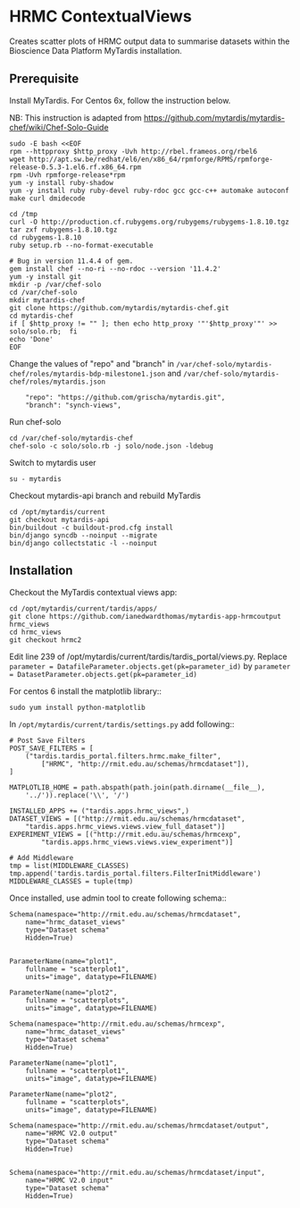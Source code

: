 HRMC ContextualViews
====================

Creates scatter plots of HRMC output data to summarise datasets within
the Bioscience Data Platform MyTardis installation.

Prerequisite
------------

Install MyTardis. For Centos 6x, follow the instruction below. 

NB: This instruction is adapted from https://github.com/mytardis/mytardis-chef/wiki/Chef-Solo-Guide

    sudo -E bash <<EOF
    rpm --httpproxy $http_proxy -Uvh http://rbel.frameos.org/rbel6
    wget http://apt.sw.be/redhat/el6/en/x86_64/rpmforge/RPMS/rpmforge-release-0.5.3-1.el6.rf.x86_64.rpm
    rpm -Uvh rpmforge-release*rpm
    yum -y install ruby-shadow
    yum -y install ruby ruby-devel ruby-rdoc gcc gcc-c++ automake autoconf make curl dmidecode
    
    cd /tmp
    curl -O http://production.cf.rubygems.org/rubygems/rubygems-1.8.10.tgz
    tar zxf rubygems-1.8.10.tgz
    cd rubygems-1.8.10
    ruby setup.rb --no-format-executable
    
    # Bug in version 11.4.4 of gem. 
    gem install chef --no-ri --no-rdoc --version '11.4.2'
    yum -y install git
    mkdir -p /var/chef-solo
    cd /var/chef-solo
    mkdir mytardis-chef
    git clone https://github.com/mytardis/mytardis-chef.git
    cd mytardis-chef
    if [ $http_proxy != "" ]; then echo http_proxy '"'$http_proxy'"' >> solo/solo.rb;  fi
    echo 'Done'
    EOF

Change the values of "repo" and "branch" in ``/var/chef-solo/mytardis-chef/roles/mytardis-bdp-milestone1.json`` 
and  ``/var/chef-solo/mytardis-chef/roles/mytardis.json``

        "repo": "https://github.com/grischa/mytardis.git",
        "branch": "synch-views",

Run chef-solo

    cd /var/chef-solo/mytardis-chef
    chef-solo -c solo/solo.rb -j solo/node.json -ldebug
    
Switch to mytardis user
    
    su - mytardis
    
Checkout mytardis-api branch and rebuild MyTardis
    
    cd /opt/mytardis/current
    git checkout mytardis-api
    bin/buildout -c buildout-prod.cfg install
    bin/django syncdb --noinput --migrate 
    bin/django collectstatic -l --noinput
    


Installation
------------

Checkout the MyTardis contextual views app:

    cd /opt/mytardis/current/tardis/apps/
    git clone https://github.com/ianedwardthomas/mytardis-app-hrmcoutput hrmc_views
    cd hrmc_views
    git checkout hrmc2
    

Edit line 239 of /opt/mytardis/current/tardis/tardis_portal/views.py. Replace 
``parameter = DatafileParameter.objects.get(pk=parameter_id)`` by 
``parameter = DatasetParameter.objects.get(pk=parameter_id)``


For centos 6 install the matplotlib library::

    sudo yum install python-matplotlib


In ``/opt/mytardis/current/tardis/settings.py`` add following::

    # Post Save Filters
    POST_SAVE_FILTERS = [
        ("tardis.tardis_portal.filters.hrmc.make_filter",
            ["HRMC", "http://rmit.edu.au/schemas/hrmcdataset"]),
    ]

    MATPLOTLIB_HOME = path.abspath(path.join(path.dirname(__file__),
        '../')).replace('\\', '/')

    INSTALLED_APPS += ("tardis.apps.hrmc_views",)
    DATASET_VIEWS = [("http://rmit.edu.au/schemas/hrmcdataset",
        "tardis.apps.hrmc_views.views.view_full_dataset")]
    EXPERIMENT_VIEWS = [("http://rmit.edu.au/schemas/hrmcexp",
            "tardis.apps.hrmc_views.views.view_experiment")]

    # Add Middleware
    tmp = list(MIDDLEWARE_CLASSES)
    tmp.append('tardis.tardis_portal.filters.FilterInitMiddleware')
    MIDDLEWARE_CLASSES = tuple(tmp)

Once installed, use admin tool to create following schema::

    Schema(namespace="http://rmit.edu.au/schemas/hrmcdataset",
        name="hrmc_dataset_views"
        type="Dataset schema"
        Hidden=True)


    ParameterName(name="plot1",
        fullname = "scatterplot1",
        units="image", datatype=FILENAME)

    ParameterName(name="plot2",
        fullname = "scatterplots",
        units="image", datatype=FILENAME)

    Schema(namespace="http://rmit.edu.au/schemas/hrmcexp",
        name="hrmc_dataset_views"
        type="Dataset schema"
        Hidden=True)

    ParameterName(name="plot1",
        fullname = "scatterplot1",
        units="image", datatype=FILENAME)

    ParameterName(name="plot2",
        fullname = "scatterplots",
        units="image", datatype=FILENAME)

    Schema(namespace="http://rmit.edu.au/schemas/hrmcdataset/output",
        name="HRMC V2.0 output"
        type="Dataset schema"
        Hidden=True)


    Schema(namespace="http://rmit.edu.au/schemas/hrmcdataset/input",
        name="HRMC V2.0 input"
        type="Dataset schema"
        Hidden=True)
